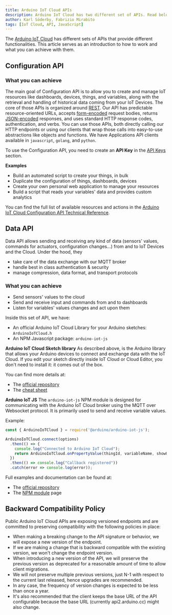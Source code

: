```yaml
---
title: Arduino IoT Cloud APIs
description: Arduino IoT Cloud has two different set of APIs. Read below to learn more
author: Karl Söderby, Fabrizio Mirabito
tags: [IoT Cloud, API, JavaScript]
---
```

The [Arduino IoT Cloud](https://create.arduino.cc/iot/) has different sets of APIs that provide different functionalities. This article serves as an introduction to how to work and what you can achieve with them.

## Configuration API
### What you can achieve
The main goal of Configuration API is to allow you to create and manage IoT resources like dashboards, devices, things, and variables, along with the retrieval and handling of historical data coming from your IoT Devices. The core of those APIs is organized around  [REST](http://en.wikipedia.org/wiki/Representational_State_Transfer). Our API has predictable resource-oriented URLs, accepts  [form-encoded](https://en.wikipedia.org/wiki/POST_(HTTP)#Use_for_submitting_web_forms)  request bodies, returns  [JSON-encoded](http://www.json.org/) responses, and uses standard HTTP response codes, authentication, and verbs. You can use those APIs, both directly calling our HTTP endpoints or using our clients that wrap those calls into easy-to-use abstractions like objects and functions. We have Applications API clients available in `javascript`, `golang`, and `python`.

To use the Configuration API, you need to create an **API Key** in the [API Keys](https://cloud.arduino.cc/home/api-keys) section.

**Examples**

- Build an automated script to create your things, in bulk
- Duplicate the configuration of things, dashboards, devices
- Create your own personal web application to manage your resources
- Build a script that reads your variables' data and provides custom analytics 

You can find the full list of available resources and actions in the [Arduino IoT Cloud Configuration API Technical Reference](https://www.arduino.cc/reference/en/iot/api/).

## Data API
Data API allows sending and receiving any kind of data (sensors' values, commands for actuators, configuration changes...) from and to IoT Devices and the Cloud. Under the hood, they

- take care of the data exchange with our MQTT broker
- handle best in class authentication & security 
- manage compression, data format, and transport protocols

### What you can achieve
- Send sensors' values to the cloud
- Send and receive input and commands from and to dashboards
- Listen for variables' values changes and act upon them

Inside this set of API, we have:
	
- An official Arduino IoT Cloud Library for your Arduino sketches: `ArduinoIoTCloud.h` 
- An NPM Javascript package: `arduino-iot-js`  

**Arduino IoT Cloud Sketch library**
As described above, is the Arduino library that allows your Arduino devices to connect and exchange data with the IoT Cloud. If you edit your sketch directly inside IoT Cloud or Cloud Editor, you don't need to install it: it comes out of the box.

You can find more details at:

- The [official repository](https://github.com/arduino-libraries/ArduinoIoTCloud)
- The [cheat sheet](https://docs.arduino.cc/arduino-cloud/getting-started/technical-reference)

**Arduino IoT JS**
The `arduino-iot-js` NPM module is designed for communicating with the Arduino IoT Cloud broker using the MQTT over Websocket protocol. It is primarily used to send and receive variable values.

Example:

```js
const { ArduinoIoTCloud } = require('@arduino/arduino-iot-js');

ArduinoIoTCloud.connect(options)
  .then(() => {
    console.log("Connected to Arduino IoT Cloud");
    return ArduinoIoTCloud.onPropertyValue(thingId, variableName, showUpdates = value => console.log(value));
  })
  .then(() => console.log("Callback registered"))
  .catch(error => console.log(error));
```

Full examples and documentation can be found at:

- The [official repository](https://github.com/arduino/arduino-iot-js)
- The [NPM module](https://www.npmjs.com/package/arduino-iot-js) page  

## Backward Compatibility Policy

Public Arduino IoT Cloud APIs are exposing versioned endpoints and are committed to preserving compatibility with the following policies in place:
- When making a breaking change to the API signature or behavior, we will expose a new version of the endpoint.
- If we are making a change that is backward compatible with the existing version, we won't change the endpoint version.
- When introducing a new version of the API, we will preserve the previous version as deprecated for a reasonable amount of time to allow client migrations.
- We will not preserve multiple previous versions, just N-1 with respect to the current last released, hence upgrades are recommended.
- In any case, the frequency of version changes is expected to be less than once a year.
- It's also recommended that the client keeps the base URL of the API configurable because the base URL (currently api2.arduino.cc) might also change.